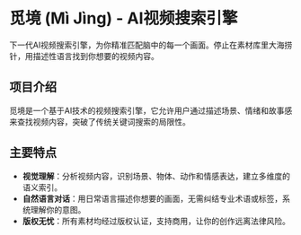 # 觅境 (Mì Jìng) - AI视频搜索引擎

下一代AI视频搜索引擎，为你精准匹配脑中的每一个画面。停止在素材库里大海捞针，用描述性语言找到你想要的视频内容。

## 项目介绍
觅境是一个基于AI技术的视频搜索引擎，它允许用户通过描述场景、情绪和故事感来查找视频内容，突破了传统关键词搜索的局限性。

## 主要特点
- **视觉理解**：分析视频内容，识别场景、物体、动作和情感表达，建立多维度的语义索引。
- **自然语言对话**：用日常语言描述你想要的画面，无需纠结专业术语或标签，系统理解你的意图。
- **版权无忧**：所有素材均经过版权认证，支持商用，让你的创作远离法律风险。


